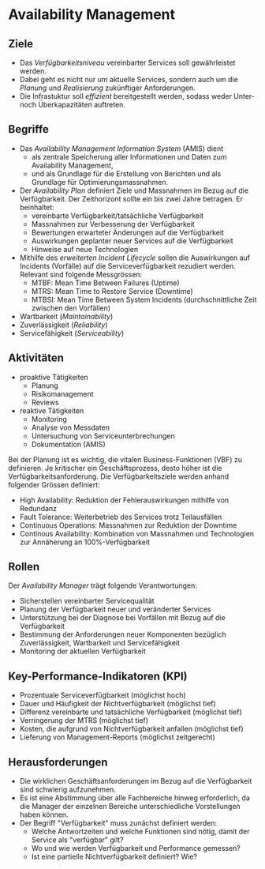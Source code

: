# Availability Management

## Ziele

- Das _Verfügbarkeitsniveau_ vereinbarter Services soll gewährleistet werden.
- Dabei geht es nicht nur um aktuelle Services, sondern auch um die _Planung_
  und _Realisierung_ zukünftiger Anforderungen.
- Die Infrastuktur soll _effizient_ bereitgestellt werden, sodass weder Unter-
  noch Überkapazitäten auftreten.

## Begriffe

- Das _Availability Management Information System_ (AMIS) dient
    - als zentrale Speicherung aller Informationen und Daten zum Availability
      Management,
    - und als Grundlage für die Erstellung von Berichten und als Grundlage für
      Optimierungsmassnahmen.
- Der _Availability Plan_ definiert Ziele und Massnahmen im Bezug auf die
  Verfügbarkeit. Der Zeithorizont sollte ein bis zwei Jahre betragen. Er
  beinhaltet:
    - vereinbarte Verfügbarkeit/tatsächliche Verfügbarkeit
    - Massnahmen zur Verbesserung der Verfügbarkeit
    - Bewertungen erwarteter Änderungen auf die Verfügbarkeit
    - Auswirkungen geplanter neuer Services auf die Verfügbarkeit
    - Hinweise auf neue Technologien
- Mithilfe des _erweiterten Incident Lifecycle_ sollen die Auswirkungen auf
  Incidents (Vorfälle) auf die Serviceverfügbarkeit rezudiert werden. Relevant
  sind folgende Messgrössen:
    - MTBF: Mean Time Between Failures (Uptime)
    - MTRS: Mean Time to Restore Service (Downtime)
    - MTBSI: Mean Time Between System Incidents (durchschnittliche Zeit zwischen
      den Vorfällen)
- Wartbarkeit (_Maintainability_)
- Zuverlässigkeit (_Reliability_)
- Servicefähigkeit (_Serviceability_)

## Aktivitäten

- proaktive Tätigkeiten
    - Planung
    - Risikomanagement
    - Reviews
- reaktive Tätigkeiten
    - Monitoring
    - Analyse von Messdaten
    - Untersuchung von Serviceunterbrechungen
    - Dokumentation (AMIS)

Bei der Planung ist es wichtig, die vitalen Business-Funktionen (VBF) zu
definieren. Je kritischer ein Geschäftsprozess, desto höher ist die
Verfügbarkeitsanforderung. Die Verfügbarkeitsziele werden anhand folgender
Grössen definiert:

- High Availability: Reduktion der Fehlerauswirkungen mithilfe von Redundanz
- Fault Tolerance: Weiterbetrieb des Services trotz Teilausfällen
- Continuous Operations: Massnahmen zur Reduktion der Downtime
- Continous Availability: Kombination von Massnahmen und Technologien zur
  Annäherung an 100%-Verfügbarkeit

## Rollen

Der _Availability Manager_ trägt folgende Verantwortungen:

- Sicherstellen vereinbarter Servicequalität
- Planung der Verfügbarkeit neuer und veränderter Services
- Unterstützung bei der Diagnose bei Vorfällen mit Bezug auf die Verfügbarkeit
- Bestimmung der Anforderungen neuer Komponenten bezüglich Zuverlässigkeit,
  Wartbarkeit und Servicefähigkeit
- Monitoring der aktuellen Verfügbarkeit

## Key-Performance-Indikatoren (KPI)

- Prozentuale Serviceverfügbarkeit (möglichst hoch)
- Dauer und Häufigkeit der Nichtverfügbarkeit (möglichst tief)
- Differenz vereinbarte und tatsächliche Verfügbarkeit (möglichst tief)
- Verringerung der MTRS (möglichst tief)
- Kosten, die aufgrund von Nichtverfügbarkeit anfallen (möglichst tief)
- Lieferung von Management-Reports (möglichst zeitgerecht)

## Herausforderungen

- Die wirklichen Geschäftsanforderungen im Bezug auf die Verfügbarkeit sind
  schwierig aufzunehmen.
- Es ist eine Abstimmung über alle Fachbereiche hinweg erforderlich, da die
  Manager der einzelnen Bereiche unterschiedliche Vorstellungen haben können.
- Der Begriff "Verfügbarkeit" muss zunächst definiert werden:
    - Welche Antwortzeiten und welche Funktionen sind nötig, damit der Service
      als "verfügbar" gilt?
    - Wo und wie werden Verfügbarkeit und Performance gemessen?
    - Ist eine partielle Nichtverfügbarkeit definiert? Wie?
